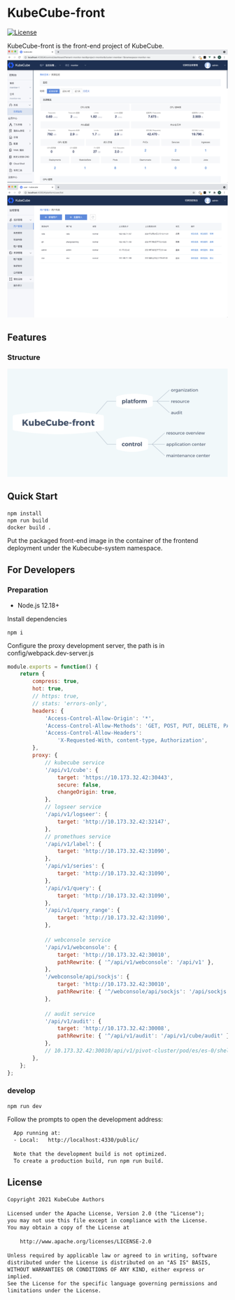 # KubeCube-front

[![License](http://img.shields.io/badge/license-apache%20v2-blue.svg)](https://github.com/kubecube-io/kubecube/blob/main/LICENSE)

KubeCube-front is the front-end project of KubeCube.
![control](./assets/control.png)
![platform](./assets/platform.png)
## Features
### Structure
![mind](./assets/mind.png)


## Quick Start
``` shell
npm install
npm run build
docker build .
```
Put the packaged front-end image in the container of the frontend deployment under the Kubecube-system namespace.

## For Developers
### Preparation 
+ Node.js 12.18+

Install dependencies

``` shell
npm i 
```

Configure the proxy development server, the path is in config/webpack.dev-server.js

``` javascript
module.exports = function() {
    return {
        compress: true,
        hot: true,
        // https: true,
        // stats: 'errors-only',
        headers: {
            'Access-Control-Allow-Origin': '*',
            'Access-Control-Allow-Methods': 'GET, POST, PUT, DELETE, PATCH, OPTIONS',
            'Access-Control-Allow-Headers':
                'X-Requested-With, content-type, Authorization',
        },
        proxy: {
            // kubecube service
            '/api/v1/cube': {
                target: 'https://10.173.32.42:30443',
                secure: false,
                changeOrigin: true,
            },
            // logseer service
            '/api/v1/logseer': {
                target: 'http://10.173.32.42:32147',
            },
            // promethues service
            '/api/v1/label': {
                target: 'http://10.173.32.42:31090',
            },
            '/api/v1/series': {
                target: 'http://10.173.32.42:31090',
            },
            '/api/v1/query': {
                target: 'http://10.173.32.42:31090',
            },
            '/api/v1/query_range': {
                target: 'http://10.173.32.42:31090',
            },

            // webconsole service
            '/api/v1/webconsole': {
                target: 'http://10.173.32.42:30010',
                pathRewrite: { '^/api/v1/webconsole': '/api/v1' },
            },
            '/webconsole/api/sockjs': {
                target: 'http://10.173.32.42:30010',
                pathRewrite: { '^/webconsole/api/sockjs': '/api/sockjs' },
            },

            // audit service
            '/api/v1/audit': {
                target: 'http://10.173.32.42:30008',
                pathRewrite: { '^/api/v1/audit': '/api/v1/cube/audit' },
            },
            // 10.173.32.42:30010/api/v1/pivot-cluster/pod/es/es-0/shell/wb-test-nginx
        },
    };
};
```

### develop
``` shell
npm run dev 
```

Follow the prompts to open the development address:
``` shell
  App running at:
  - Local:   http://localhost:4330/public/

  Note that the development build is not optimized.
  To create a production build, run npm run build.

```

## License

```
Copyright 2021 KubeCube Authors

Licensed under the Apache License, Version 2.0 (the "License");
you may not use this file except in compliance with the License.
You may obtain a copy of the License at

    http://www.apache.org/licenses/LICENSE-2.0

Unless required by applicable law or agreed to in writing, software
distributed under the License is distributed on an "AS IS" BASIS,
WITHOUT WARRANTIES OR CONDITIONS OF ANY KIND, either express or implied.
See the License for the specific language governing permissions and
limitations under the License.
```